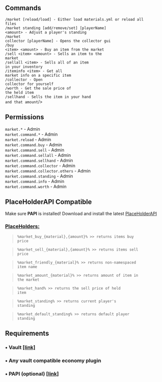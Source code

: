 ## Commands
<code>/market [reload/load] - Either load materials.yml or reload all files</code><br />
<code>/market standing [add/remove/set] [playerName] \<amount> - Adjust a player's standing</code><br />
<code>/market collector [playerName] - Opens the collector gui</code><br />
<code>/buy \<item> \<amount> - Buy an item from the market</code><br />
<code>/sell \<item> \<amount> - Sells an item to the market</code><br />
<code>/sellall \<item> - Sells all of an item in your inventory</code><br />
<code>/iteminfo \<item> - Get all market info on a specific item</code><br />
<code>/collector - Open collector for yourself</code><br />
<code>/worth - Get the sale price of the held item</code><br />
<code>/sellhand - Sells the item in your hand and that amount</code>/>

## Permissions
<code>market.\*</code> - Admin<br />
<code>market.command.\*</code> - Admin<br />
<code>market.reload</code> - Admin<br />
<code>market.command.buy</code> - Admin<br />
<code>market.command.sell</code> - Admin<br />
<code>market.command.sellall</code> - Admin<br />
<code>market.command.sellhand</code> - Admin<br />
<code>market.command.collector</code> - Admin<br />
<code>market.command.collector.others</code> - Admin<br />
<code>market.command.standing</code> - Admin<br />
<code>market.command.info</code> - Admin<br />
<code>market.command.worth</code> - Admin<br />

## PlaceHolderAPI Compatible
Make sure **PAPI** is installed! Download and install the latest [PlaceHolderAPI](https://www.spigotmc.org/resources/placeholderapi.6245/)
### <ins>PlaceHolders:</ins>
> <code>%market_buy_{material},{amount}% >> returns items buy price</code>

> <code>%market_sell_{material},{amount}% >> returns items sell price</code>

> <code>%market_friendly_{material}% >> returns non-namespaced item name</code>

> <code>%market_amount_{material}% >> returns amount of item in the market</code>

> <code>%market_hand% >> returns the sell price of held item</code>

> <code>%market_standing% >> returns current player's standing</code>

> <code>%market_default_standing% >> returns default player standing</code>

## Requirements
### • Vault [\[link\]](https://www.spigotmc.org/resources/vault.34315/)
### • Any vault compatible economy plugin
### • PAPI (optional) [\[link\]](https://www.spigotmc.org/resources/placeholderapi.6245/)